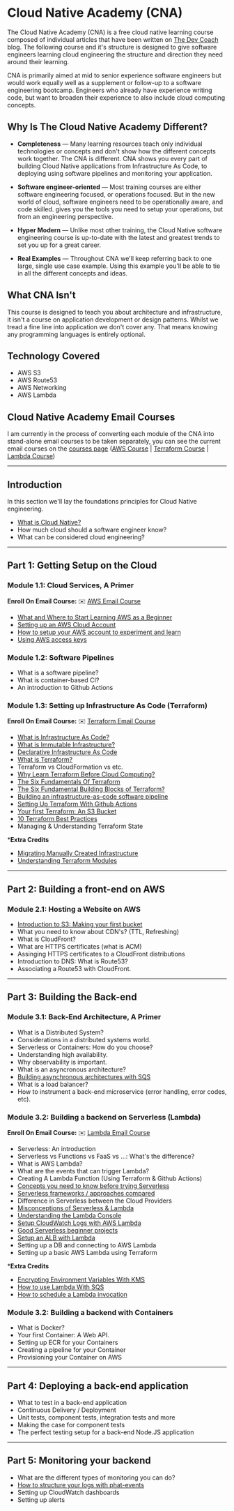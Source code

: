 # Cloud Native Academy (CNA)

The Cloud Native Academy (CNA) is a free cloud native learning course composed of individual articles that have been written on [The Dev Coach](http://thedevcoach.co.uk/) blog. The following course and it's structure is designed to give software engineers learning cloud engineering the structure and direction they need around their learning. 

CNA is primarily aimed at mid to senior experience software engineers but would work equally well as a supplement or follow-up to a software engineering bootcamp. Engineers who already have experience writing code, but want to broaden their experience to also include cloud computing concepts. 

## Why Is The Cloud Native Academy Different?

* **Completeness** — Many learning resources teach only individual technologies or concepts and don't show how the different concepts work together. The CNA is different. CNA shows you every part of building Cloud Native applications from Infrastructure As Code, to deploying using software pipelines and monitoring your application. 

* **Software engineer-oriented** — Most training courses are either software engineering focused, or operations focused. But in the new world of cloud, software engineers need to be operationally aware, and code skilled. gives you the tools you need to setup your operations, but from an engineering perspective. 

* **Hyper Modern** — Unlike most other training, the Cloud Native software engineering course is up-to-date with the latest and greatest trends to set you up for a great career.

* **Real Examples** — Throughout CNA we'll keep referring back to one large, single use case example. Using this example you'll be able to tie in all the different concepts and ideas. 

## What CNA Isn't

This course is designed to teach you about architecture and infrastructure, it isn't a course on application development or design patterns. Whilst we tread a fine line into application we don't cover any. That means knowing any programming languages is entirely optional.

## Technology Covered

* AWS S3
* AWS Route53
* AWS Networking
* AWS Lambda

## Cloud Native Academy Email Courses

I am currently in the process of converting each module of the CNA into stand-alone email courses to be taken separately, you can see the current email courses on the [courses page](http://courses.thedevcoach.co.uk/) ([AWS Course](https://aws.thedevcoach.co.uk/) | [Terraform Course](https://terraform.thedevcoach.co.uk/)
| [Lambda Course](https://lambda.thedevcoach.co.uk/))

---

## Introduction

In this section we'll lay the foundations principles for Cloud Native engineering. 

* [What is Cloud Native?](https://www.thedevcoach.co.uk/what-is-a-cloud-native-software-engineer/)
* How much cloud should a software engineer know? 
* What can be considered cloud engineering? 

---

## Part 1: Getting Setup on the Cloud

### Module 1.1: Cloud Services, A Primer

**Enroll On Email Course:** ✉️ [AWS Email Course](https://aws.thedevcoach.co.uk/)

* [What and Where to Start Learning AWS as a Beginner](https://www.thedevcoach.co.uk/start-learning-aws-beginner/)
* [Setting up an AWS Cloud Account](https://www.thedevcoach.co.uk/how-to-setup-an-aws-to-experiment-and-learn/)
* [How to setup your AWS account to experiment and learn](https://www.thedevcoach.co.uk/how-to-setup-an-aws-to-experiment-and-learn/)
* [Using AWS access keys](https://www.thedevcoach.co.uk/aws-access-keys/)

### Module 1.2: Software Pipelines

* What is a software pipeline? 
* What is container-based CI?
* An introduction to Github Actions

### Module 1.3: Setting up Infrastructure As Code (Terraform)

**Enroll On Email Course:** ✉️ [Terraform Email Course](https://terraform.thedevcoach.co.uk/)

* [What is Infrastructure As Code?](https://www.thedevcoach.co.uk/infrastructure-as-code/)
* [What is Immutable Infrastructure?](https://www.thedevcoach.co.uk/what-is-immutable-infrastructure/)
* [Declarative Infrastructure As Code](https://www.thedevcoach.co.uk/declarative-vs-imperative-infra/)
* [What is Terraform?](https://www.thedevcoach.co.uk/what-is-terraform/)
* Terraform vs CloudFormation vs etc. 
* [Why Learn Terraform Before Cloud Computing?](https://www.thedevcoach.co.uk/learn-terraform-before-cloud-computing/)
* [The Six Fundamentals Of Terraform](https://www.thedevcoach.co.uk/the-six-fundamentals-of-terraform/)
* [The Six Fundamental Building Blocks of Terraform?](https://www.thedevcoach.co.uk/the-six-fundamentals-of-terraform/)
* [Building an infrastructure-as-code software pipeline](https://www.thedevcoach.co.uk/setup-terraform-aws-github-actions/)
* [Setting Up Terraform With Github Actions](https://www.thedevcoach.co.uk/setup-terraform-aws-github-actions/)
* [Your first Terraform: An S3 Bucket](https://www.thedevcoach.co.uk/terraform-github-actions/)
* [10 Terraform Best Practices](https://www.thedevcoach.co.uk/terraform-best-practices/)
* Managing & Understanding Terraform State

***Extra Credits**

* [Migrating Manually Created Infrastructure](https://www.thedevcoach.co.uk/refactor-existing-infrastructure-with-terraform/)
* [Understanding Terraform Modules](https://www.thedevcoach.co.uk/terraform-modules-tutorial/)

---

## Part 2: Building a front-end on AWS

### Module 2.1: Hosting a Website on AWS

* [Introduction to S3: Making your first bucket](https://www.thedevcoach.co.uk/terraform-github-actions/)
* What you need to know about CDN's? (TTL, Refreshing)
* What is CloudFront? 
* What are HTTPS certificates (what is ACM)
* Assinging HTTPS certificates to a CloudFront distributions
* Introduction to DNS: What is Route53?
* Associating a Route53 with CloudFront. 

---

## Part 3: Building the Back-end

### Module 3.1: Back-End Architecture, A Primer

* What is a Distributed System?
* Considerations in a distributed systems world.
* Serverless or Containers: How do you choose? 
* Understanding high availability.
* Why observability is important.
* What is an asyncronous architecture?
* [Building asynchronous architectures with SQS](https://www.thedevcoach.co.uk/aws-sqs-and-lambda/)
* What is a load balancer? 
* How to instrument a back-end microservice (error handling, error codes, etc).

### Module 3.2: Building a backend on Serverless (Lambda)

**Enroll On Email Course:** ✉️ [Lambda Email Course](https://lambda.thedevcoach.co.uk/)

* Serverless: An introduction
* Serverless vs Functions vs FaaS vs ...: What's the difference?
* What is AWS Lambda?
* What are the events that can trigger Lambda?
* Creating A Lambda Function (Using Terraform & Github Actions)
* [Concepts you need to know before trying Serverless](https://www.thedevcoach.co.uk/the-6-serverless-concepts-you-need-to-know/)
* [Serverless frameworks / approaches compared](https://www.thedevcoach.co.uk/serverless-approaches-comparison/)
* Difference in Serverless between the Cloud Providers
* [Misconceptions of Serverless & Lambda](https://www.thedevcoach.co.uk/misconceptions-serverless-aws-lambda/)
* [Understanding the Lambda Console](https://www.thedevcoach.co.uk/understand-aws-lambda-console/)
* [Setup CloudWatch Logs with AWS Lambda](https://www.thedevcoach.co.uk/lambda-logging-cloudwatch/)
* [Good Serverless beginner projects](https://www.thedevcoach.co.uk/serverless-beginner-project/)
* [Setup an ALB with Lambda](https://www.thedevcoach.co.uk/setup-aws-lambda-aws-alb/)
* Setting up a DB and connecting to AWS Lambda
* Setting up a basic AWS Lambda using Terraform

***Extra Credits**
* [Encrypting Environment Variables With KMS](https://www.thedevcoach.co.uk/kms-aws-lambda/)
* [How to use Lambda With SQS](https://www.thedevcoach.co.uk/aws-sqs-and-lambda/)
* [How to schedule a Lambda invocation](https://www.thedevcoach.co.uk/terraform-lambda-scheduled-event/)

### Module 3.2: Building a backend with Containers

* What is Docker? 
* Your first Container: A Web API. 
* Setting up ECR for your Containers
* Creating a pipeline for your Container
* Provisioning your Container on AWS

---

## Part 4: Deploying a back-end application

* What to test in a back-end application
* Continuous Delivery / Deployment
* Unit tests, component tests, integration tests and more
* Making the case for component tests
* The perfect testing setup for a back-end Node.JS application 

---

## Part 5: Monitoring your backend

* What are the different types of monitoring you can do?
* [How to structure your logs with phat-events](https://www.thedevcoach.co.uk/phat-event-logging/)
* Setting up CloudWatch dashboards
* Setting up alerts

